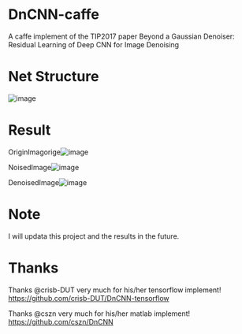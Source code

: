 # DnCNN-caffe
A caffe implement of  the TIP2017 paper Beyond a Gaussian Denoiser: Residual Learning of Deep CNN for Image Denoising

# Net Structure
![image](https://github.com/sdlpkxd/DnCNN-caffe/blob/master/DnCNN-Structure.png)

# Result

OriginImagorige![image](https://github.com/sdlpkxd/DnCNN-caffe/blob/master/picture/OrgImage.png)

NoisedImage![image](https://github.com/sdlpkxd/DnCNN-caffe/blob/master/picture/NoisedImage.png)

DenoisedImage![image](https://github.com/sdlpkxd/DnCNN-caffe/blob/master/picture/DenoisedImage.png)

# Note
I will updata this project and the results in the future.

# Thanks

Thanks @crisb-DUT very much for his/her tensorflow implement! https://github.com/crisb-DUT/DnCNN-tensorflow

Thanks @cszn very much for his/her matlab implement! https://github.com/cszn/DnCNN
